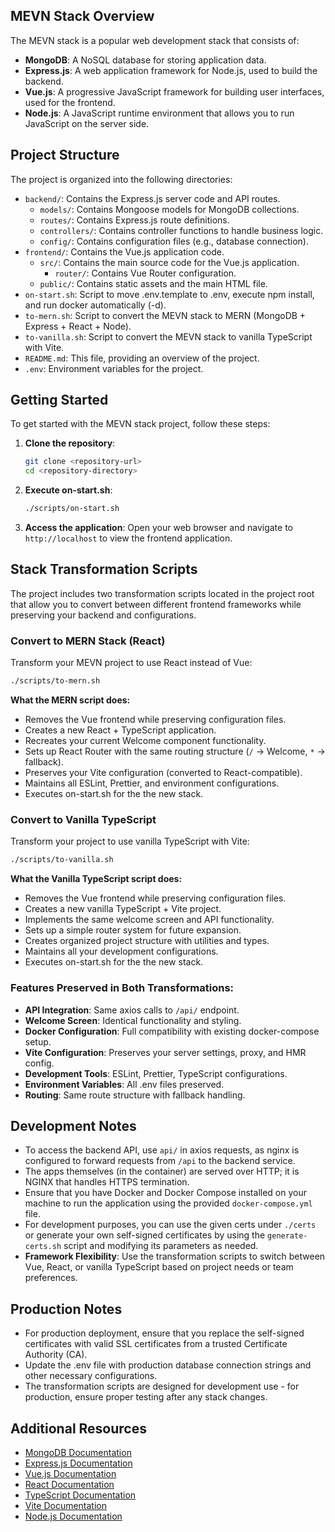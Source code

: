 
## MEVN Stack Overview
The MEVN stack is a popular web development stack that consists of:
-   **MongoDB**: A NoSQL database for storing application data.
-   **Express.js**: A web application framework for Node.js, used to build the backend.
-   **Vue.js**: A progressive JavaScript framework for building user interfaces, used for the frontend.
-   **Node.js**: A JavaScript runtime environment that allows you to run JavaScript on the server side.

## Project Structure
The project is organized into the following directories:
-   `backend/`: Contains the Express.js server code and API routes.
    -   `models/`: Contains Mongoose models for MongoDB collections.
    -   `routes/`: Contains Express.js route definitions.
    -   `controllers/`: Contains controller functions to handle business logic.
    -   `config/`: Contains configuration files (e.g., database connection).
-   `frontend/`: Contains the Vue.js application code.
    -   `src/`: Contains the main source code for the Vue.js application.
        -   `router/`: Contains Vue Router configuration.
    -   `public/`: Contains static assets and the main HTML file.
-   `on-start.sh`: Script to move .env.template to .env, execute npm install, and run docker automatically (-d).
-   `to-mern.sh`: Script to convert the MEVN stack to MERN (MongoDB + Express + React + Node).
-   `to-vanilla.sh`: Script to convert the MEVN stack to vanilla TypeScript with Vite.
-   `README.md`: This file, providing an overview of the project.
-   `.env`: Environment variables for the project.

## Getting Started
To get started with the MEVN stack project, follow these steps:
1.  **Clone the repository**:
    ```bash
    git clone <repository-url>
    cd <repository-directory>
    ```
2.  **Execute on-start.sh**:
    ```bash
    ./scripts/on-start.sh
    ```
3.  **Access the application**: Open your web browser and navigate to `http://localhost` to view the frontend application.

## Stack Transformation Scripts
The project includes two transformation scripts located in the project root that allow you to convert between different frontend frameworks while preserving your backend and configurations.

### Convert to MERN Stack (React)
Transform your MEVN project to use React instead of Vue:
```bash
./scripts/to-mern.sh
```
**What the MERN script does:**
-   Removes the Vue frontend while preserving configuration files.
-   Creates a new React + TypeScript application.
-   Recreates your current Welcome component functionality.
-   Sets up React Router with the same routing structure (`/` → Welcome, `*` → fallback).
-   Preserves your Vite configuration (converted to React-compatible).
-   Maintains all ESLint, Prettier, and environment configurations.
-   Executes on-start.sh for the the new stack.

### Convert to Vanilla TypeScript
Transform your project to use vanilla TypeScript with Vite:
```bash
./scripts/to-vanilla.sh
```
**What the Vanilla TypeScript script does:**
-   Removes the Vue frontend while preserving configuration files.
-   Creates a new vanilla TypeScript + Vite project.
-   Implements the same welcome screen and API functionality.
-   Sets up a simple router system for future expansion.
-   Creates organized project structure with utilities and types.
-   Maintains all your development configurations.
-   Executes on-start.sh for the the new stack.

### Features Preserved in Both Transformations:
-   **API Integration**: Same axios calls to `/api/` endpoint.
-   **Welcome Screen**: Identical functionality and styling.
-   **Docker Configuration**: Full compatibility with existing docker-compose setup.
-   **Vite Configuration**: Preserves your server settings, proxy, and HMR config.
-   **Development Tools**: ESLint, Prettier, TypeScript configurations.
-   **Environment Variables**: All .env files preserved.
-   **Routing**: Same route structure with fallback handling.

## Development Notes
-   To access the backend API, use `api/` in axios requests, as nginx is configured to forward requests from `/api` to the backend service.
-   The apps themselves (in the container) are served over HTTP; it is NGINX that handles HTTPS termination.
-   Ensure that you have Docker and Docker Compose installed on your machine to run the application using the provided `docker-compose.yml` file.
-   For development purposes, you can use the given certs under `./certs` or generate your own self-signed certificates by using the `generate-certs.sh` script and modifying its parameters as needed.
-   **Framework Flexibility**: Use the transformation scripts to switch between Vue, React, or vanilla TypeScript based on project needs or team preferences.

## Production Notes
-   For production deployment, ensure that you replace the self-signed certificates with valid SSL certificates from a trusted Certificate Authority (CA).
-   Update the .env file with production database connection strings and other necessary configurations.
-   The transformation scripts are designed for development use - for production, ensure proper testing after any stack changes.

## Additional Resources
-   [MongoDB Documentation](https://docs.mongodb.com/)
-   [Express.js Documentation](https://expressjs.com/)
-   [Vue.js Documentation](https://vuejs.org/guide/)
-   [React Documentation](https://react.dev/)
-   [TypeScript Documentation](https://www.typescriptlang.org/docs/)
-   [Vite Documentation](https://vitejs.dev/guide/)
-   [Node.js Documentation](https://nodejs.org/en/docs/)